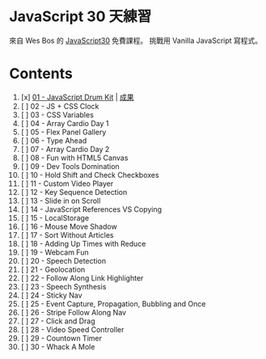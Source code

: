 # JavaScript 30 天練習

來自 Wes Bos 的 [JavaScript30](https://javascript30.com/) 免費課程。
挑戰用 Vanilla JavaScript 寫程式。

# Contents

1. [x] [01 - JavaScript Drum Kit](https://github.com/toumasaya/JavaScript30/tree/master/01%20-%20JavaScript%20Drum%20Kit) | [成果](https://toumasaya.github.io/JavaScript30/01%20-%20JavaScript%20Drum%20Kit/index.html)
2. [ ] 02 - JS + CSS Clock
3. [ ] 03 - CSS Variables
4. [ ] 04 - Array Cardio Day 1
5. [ ] 05 - Flex Panel Gallery
6. [ ] 06 - Type Ahead
7. [ ] 07 - Array Cardio Day 2
8. [ ] 08 - Fun with HTML5 Canvas
9. [ ] 09 - Dev Tools Domination
10. [ ] 10 - Hold Shift and Check Checkboxes
11. [ ] 11 - Custom Video Player
12. [ ] 12 - Key Sequence Detection
13. [ ] 13 - Slide in on Scroll
14. [ ] 14 - JavaScript References VS Copying
15. [ ] 15 - LocalStorage
16. [ ] 16 - Mouse Move Shadow
17. [ ] 17 - Sort Without Articles
18. [ ] 18 - Adding Up Times with Reduce
19. [ ] 19 - Webcam Fun
20. [ ] 20 - Speech Detection
21. [ ] 21 - Geolocation
22. [ ] 22 - Follow Along Link Highlighter
23. [ ] 23 - Speech Synthesis
24. [ ] 24 - Sticky Nav
25. [ ] 25 - Event Capture, Propagation, Bubbling and Once
26. [ ] 26 - Stripe Follow Along Nav
27. [ ] 27 - Click and Drag
28. [ ] 28 - Video Speed Controller
29. [ ] 29 - Countown Timer
30. [ ] 30 - Whack A Mole
